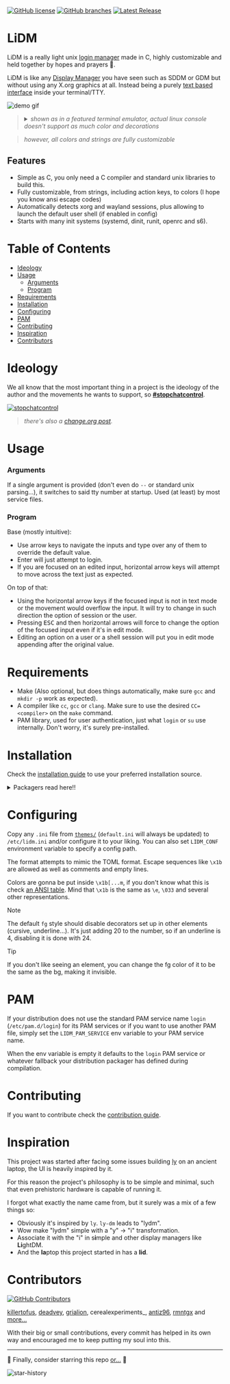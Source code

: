 [![GitHub license](https://badgen.net/github/license/javalsai/lidm)](https://github.com/javalsai/lidm/blob/master/LICENSE)
[![GitHub branches](https://badgen.net/github/branches/javalsai/lidm)](https://github.com/javalsai/lidm)
[![Latest Release](https://badgen.net/github/release/javalsai/lidm)](https://github.com/javalsai/lidm/releases)

# LiDM

LiDM is a really light unix [login manager](https://en.wikipedia.org/wiki/Login_manager) made in C, highly customizable and held together by hopes and prayers 🙏.

LiDM is like any [Display Manager](https://en.wikipedia.org/wiki/X_display_manager) you have seen such as SDDM or GDM but without using any X.org graphics at all. Instead being a purely [text based interface](https://en.wikipedia.org/wiki/Text-based_user_interface) inside your terminal/TTY.

![demo gif](assets/media/lidm.gif)

<blockquote><details>
<summary><i>
shown as in a featured terminal emulator, actual linux console doesn't support as much color and decorations
</i></summary>

If you want to add fancy color and font support to your TTYs you can wrap lidm in [`kmscon`](https://wiki.archlinux.org/title/KMSCON). (edit appropriate service files). e.g:

```sh
kmscon -l --vt /dev/tty7 --font-name "Cascadia Code" -- /usr/bin/lidm
```

</details></blockquote>

> _however, all colors and strings are fully customizable_

## Features

- Simple as C, you only need a C compiler and standard unix libraries to build this.
- Fully customizable, from strings, including action keys, to colors (I hope you know ansi escape codes)
- Automatically detects xorg and wayland sessions, plus allowing to launch the default user shell (if enabled in config)
- Starts with many init systems (systemd, dinit, runit, openrc and s6).

# Table of Contents

- [Ideology](#ideology)
- [Usage](#usage)
  - [Arguments](#arguments)
  - [Program](#program)
- [Requirements](#requirements)
- [Installation](#installation)
- [Configuring](#configuring)
- [PAM](#pam)
- [Contributing](#contributing)
- [Inspiration](#inspiration)
- [Contributors](#contributors)

# Ideology

We all know that the most important thing in a project is the ideology of the author and the movements he wants to support, so [**#stopchatcontrol**](https://stopchatcontrol.eu).

[ ![stopchatcontrol](https://stopchatcontrol.eu/wp-content/uploads/2023/09/1-1-1024x1024.png) ](https://stopchatcontrol.eu)

> _there's also a [change.org post](https://www.change.org/p/stoppt-die-chatkontrolle-grundrechte-gelten-auch-im-netz)._

# Usage

### Arguments

If a single argument is provided (don't even do `--` or standard unix parsing...), it switches to said tty number at startup. Used (at least) by most service files.

### Program

Base (mostly intuitive):

- Use arrow keys to navigate the inputs and type over any of them to override the default value.
- Enter will just attempt to login.
- If you are focused on an edited input, horizontal arrow keys will attempt to move across the text just as expected.

On top of that:

- Using the horizontal arrow keys if the focused input is not in text mode or the movement would overflow the input. It will try to change in such direction the option of session or the user.
- Pressing <kbd>ESC</kbd> and then horizontal arrows will force to change the option of the focused input even if it's in edit mode.
- Editing an option on a user or a shell session will put you in edit mode appending after the original value.

# Requirements

- Make (Also optional, but does things automatically, make sure `gcc` and `mkdir -p` work as expected).
- A compiler like `cc`, `gcc` or `clang`. Make sure to use the desired `CC=<compiler>` on the `make` command.
- PAM library, used for user authentication, just what `login` or `su` use internally. Don't worry, it's surely pre-installed.

# Installation

Check the [installation guide](./docs/INSTALL.md) to use your preferred installation source.

<details>

<summary>Packagers read here!!</summary>

If you are a package maintainer or are willing to become one, please read [the packagers guide](./docs/PACKAGERS.md).

</details>

# Configuring

Copy any `.ini` file from [`themes/`](./themes/) (`default.ini` will always be updated) to `/etc/lidm.ini` and/or configure it to your liking. You can also set `LIDM_CONF` environment variable to specify a config path.

The format attempts to mimic the TOML format. Escape sequences like `\x1b` are allowed as well as comments and empty lines.

Colors are gonna be put inside `\x1b[...m`, if you don't know what this is check [an ANSI table](https://gist.github.com/JBlond/2fea43a3049b38287e5e9cefc87b2124). Mind that `\x1b` is the same as `\e`, `\033` and several other representations.

> [!NOTE]
> The default `fg` style should disable decorators set up in other elements (cursive, underline...). It's just adding 20 to the number, so if an underline is 4, disabling it is done with 24.

> [!TIP]
> If you don't like seeing an element, you can change the fg color of it to be the same as the bg, making it invisible.

# PAM

If your distribution does not use the standard PAM service name `login` (`/etc/pam.d/login`) for its PAM services or if you want to use another PAM file, simply set the `LIDM_PAM_SERVICE` env variable to your PAM service name.

When the env variable is empty it defaults to the `login` PAM service or whatever fallback your distribution packager has defined during compilation.

# Contributing

If you want to contribute check the [contribution guide](docs/CONTRIBUTING.md).

# Inspiration

This project was started after facing some issues building [ly](https://github.com/fairyglade/ly) on an ancient laptop, the UI is heavily inspired by it.

For this reason the project's philosophy is to be simple and minimal, such that even prehistoric hardware is capable of running it.

I forgot what exactly the name came from, but it surely was a mix of a few things so:

- Obviously it's inspired by `ly`. `ly-dm` leads to "lydm".
- Wow make "lydm" simple with a "y" → "i" transformation.
- Associate it with the "i" in s**i**mple and other display managers like **Li**ghtDM.
- And the **la**ptop this project started in has a **lid**.

# Contributors

[![GitHub Contributors](https://contrib.rocks/image?repo=javalsai/lidm&max=20)](https://github.com/javalsai/lidm/graphs/contributors)

[killertofus](https://github.com/killertofus), [deadvey](https://github.com/deadvey), [grialion](https://github.com/grialion/), cerealexperiments\_, [antiz96](https://github.com/Antiz96), [rmntgx](https://github.com/rmntgx) and [more...](https://github.com/javalsai/lidm/graphs/contributors)

With their big or small contributions, every commit has helped in its own way and encouraged me to keep putting my soul into this.

---

🌟 Finally, consider starring this repo [or...](https://www.reddit.com/r/github/comments/1l2mchg/is_this_allowed) 🔪

![star-history](https://api.star-history.com/svg?repos=javalsai/lidm&type=Date)
